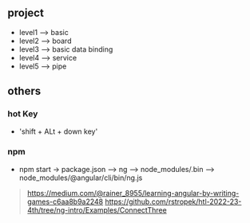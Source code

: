 ## project

- level1  -->  basic
- level2  -->  board
- level3  -->  basic data binding
- level4  -->  service
- level5  -->  pipe

## others

### hot Key

- 'shift + ALt + down key'  

### npm

- npm start  -> package.json --> ng --> node_modules/.bin  --> node_modules/@angular/cli/bin/ng.js

> https://medium.com/@rainer_8955/learning-angular-by-writing-games-c6aa8b9a2248
> https://github.com/rstropek/htl-2022-23-4th/tree/ng-intro/Examples/ConnectThree
